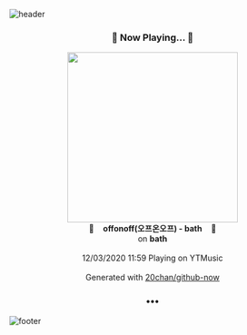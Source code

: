 ![header](https://capsule-render.vercel.app/api?type=wave&height=170&section=header&text=Hi.%20I'm%20SHIFT&fontColor=090707&fontAlignX=45&fontAlignY=65&fontSize=100)

<h3 align="center">🎵 Now Playing... 🎵</h3>
<p align="center">
  <a href="https://music.youtube.com/channel/UCXJNxFmv5DA7OlNFADVOz0g">
    <img width="300" src="https://lh3.googleusercontent.com/JeDd3coRHSBktXIdO2DO-FyAXdNDtpRC5R7BMtSIUjbrS6TZEwtZ6lLWo1DOtPM1XeUqPJYVydr8fe4">
  </a>
  <br>
  🎵&nbsp&nbsp&nbsp <b>offonoff(오프온오프) - bath</b> &nbsp&nbsp&nbsp🎵
  <br>
  on <b>bath</b>
  
  <br />
  <br />
  12/03/2020 11:59 Playing on YTMusic
  <br />
  <br />
  Generated with <a href="https://github.com/20chan/github-now">20chan/github-now</a>
</p>

<h3 align="center">•••</h3>

![footer](https://capsule-render.vercel.app/api?type=wave&height=150&section=footer)
